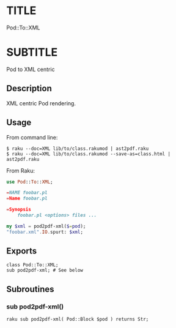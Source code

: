 TITLE
=====

Pod::To::XML

SUBTITLE
========

Pod to XML centric

Description
-----------

XML centric Pod rendering.

Usage
-----

From command line:

    $ raku --doc=XML lib/to/class.rakumod | ast2pdf.raku
    $ raku --doc=XML lib/to/class.rakumod --save-as=class.html | ast2pdf.raku

From Raku:

```raku
use Pod::To::XML;

=NAME foobar.pl
=Name foobar.pl

=Synopsis
    foobar.pl <options> files ...

my $xml = pod2pdf-xml($=pod);
"foobar.xml".IO.spurt: $xml;
```
Exports
-------

    class Pod::To::XML;
    sub pod2pdf-xml; # See below

Subroutines
-----------

### sub pod2pdf-xml()

```raku sub pod2pdf-xml( Pod::Block $pod ) returns Str;```

